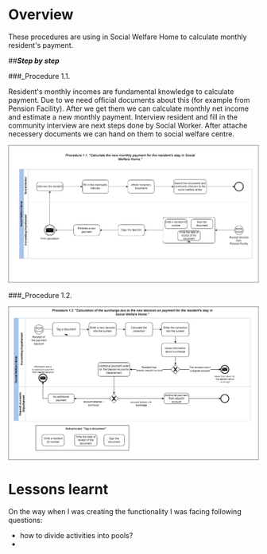 # Overview
These procedures are using in Social Welfare Home to calculate monthly resident's payment.

##_**Step by step**_

###_Procedure 1.1.

Resident's monthly incomes are fundamental knowledge to calculate payment. Due to we need official documents about this (for example from Pension Facility). 
After we get them we can calculate monthly net income and estimate a new monthly payment. Interview resident and fill in the community interview are next steps done by Social Worker.
After attache necessery documents we can hand on them to social welfare centre.


![BPMN Diagram](BPMN-calculate-new-payment.jpg)


###_Procedure 1.2.




![BPMN Diagram](BPMN-calculate-the-surcharge.jpg)



# Lessons learnt
On the way when I was creating the functionality I was facing following questions:
- how to divide activities into pools?
- 


